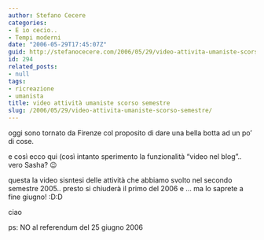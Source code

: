 ```yaml
---
author: Stefano Cecere
categories:
- E io cecio..
- Tempi moderni
date: "2006-05-29T17:45:07Z"
guid: http://stefanocecere.com/2006/05/29/video-attivita-umaniste-scorso-semestre/
id: 294
related_posts:
- null
tags:
- ricreazione
- umanista
title: video attività umaniste scorso semestre
slug: /2006/05/29/video-attivita-umaniste-scorso-semestre/
---
```


oggi sono tornato da Firenze col proposito di dare una bella botta ad un po&#8217; di cose.

e così ecco qui (così intanto sperimento la funzionalità &#8220;video nel blog&#8221;.. vero Sasha? 😉

questa la video sisntesi delle attività che abbiamo svolto nel secondo semestre 2005.. presto si chiuderà il primo del 2006 e &#8230; ma lo saprete a fine giugno! :D:D

ciao

ps: NO al referendum del 25 giugno 2006